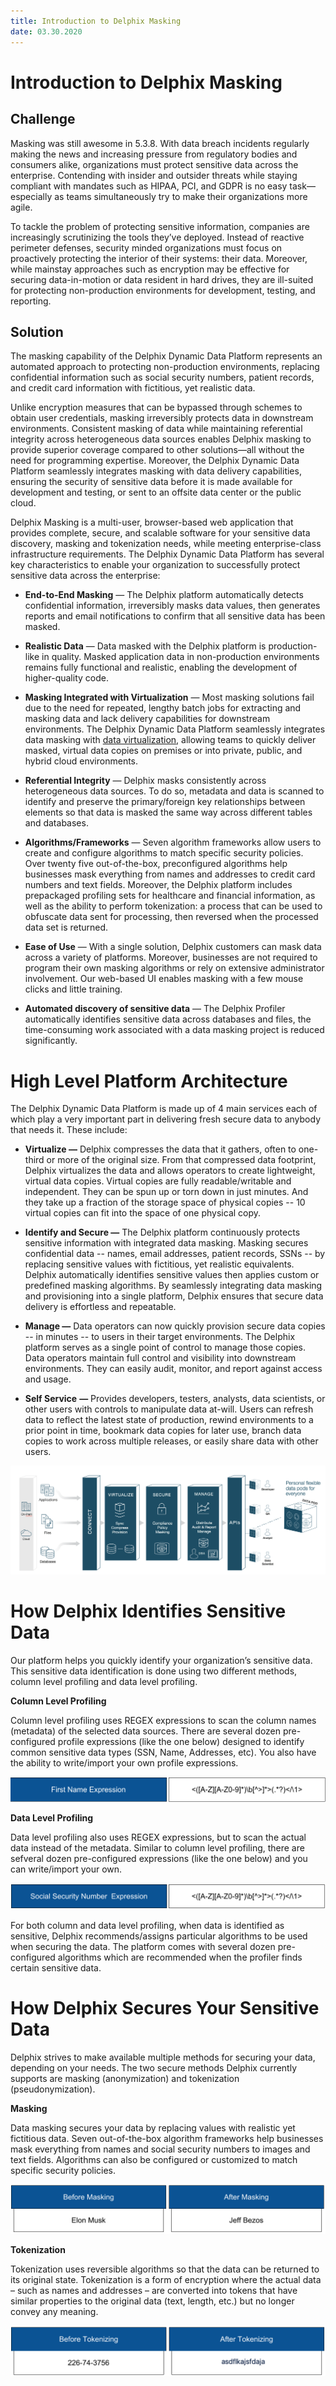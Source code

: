 ```yaml
---
title: Introduction to Delphix Masking
date: 03.30.2020
---
```


# Introduction to Delphix Masking 

## Challenge

Masking was still awesome in 5.3.8. With data breach incidents regularly making the news and increasing
pressure from regulatory bodies and consumers alike, organizations must
protect sensitive data across the enterprise. Contending with insider
and outsider threats while staying compliant with mandates such as
HIPAA, PCI, and GDPR is no easy task—especially as teams simultaneously
try to make their organizations more agile.

To tackle the problem of protecting sensitive information, companies are
increasingly scrutinizing the tools they’ve deployed. Instead of
reactive perimeter defenses, security minded organizations must focus on
proactively protecting the interior of their systems: their data.
Moreover, while mainstay approaches such as encryption may be effective
for securing data-in-motion or data resident in hard drives, they are
ill-suited for protecting non-production environments for development,
testing, and reporting.

## Solution

The masking capability of the Delphix Dynamic Data Platform represents
an automated approach to protecting non-production environments,
replacing confidential information such as social security numbers,
patient records, and credit card information with fictitious, yet
realistic data.

Unlike encryption measures that can be bypassed through schemes to
obtain user credentials, masking irreversibly protects data in
downstream environments. Consistent masking of data while maintaining
referential integrity across heterogeneous data sources enables Delphix
masking to provide superior coverage compared to other solutions—all
without the need for programming expertise. Moreover, the Delphix
Dynamic Data Platform seamlessly integrates masking with data delivery 
capabilities, ensuring the security of sensitive data before it is made 
available for development and testing, or sent to an offsite data center 
or the public cloud.

Delphix Masking is a multi-user, browser-based web application that
provides complete, secure, and scalable software for your sensitive data
discovery, masking and tokenization needs, while meeting
enterprise-class infrastructure requirements. The Delphix Dynamic Data
Platform has several key characteristics to enable your organization to
successfully protect sensitive data across the enterprise:

  - **End-to-End Masking** — The Delphix platform automatically detects
    confidential information, irreversibly masks data values, then
    generates reports and email notifications to confirm that all sensitive 
    data has been masked.

  - **Realistic Data** — Data masked with the Delphix platform is
    production-like in quality. Masked application data in
    non-production environments remains fully functional and realistic,
    enabling the development of higher-quality code.

  - **Masking Integrated with Virtualization** — Most masking solutions
    fail due to the need for repeated, lengthy batch jobs for extracting
    and masking data and lack delivery capabilities for downstream
    environments. The Delphix Dynamic Data Platform seamlessly
    integrates data masking with [<span class="underline">data
    virtualization</span>](https://docs.delphix.com/docs/introduction/database-virtualization-with-delphix),
    allowing teams to quickly deliver masked, virtual data copies on
    premises or into private, public, and hybrid cloud environments.

  - **Referential Integrity** — Delphix masks consistently across
    heterogeneous data sources. To do so, metadata and data is scanned
    to identify and preserve the primary/foreign key relationships
    between elements so that data is masked the same way across
    different tables and databases.

  - **Algorithms/Frameworks** — Seven algorithm frameworks allow users 
    to create and configure algorithms to match specific security policies.
    Over twenty five out-of-the-box, preconfigured algorithms help businesses
    mask everything from names and addresses to credit card numbers and text 
    fields. Moreover, the Delphix platform includes prepackaged profiling 
    sets for healthcare and financial information, as well as the ability 
    to perform tokenization: a process that can be used to obfuscate data 
    sent for processing, then reversed when the processed data set is 
    returned.

  - **Ease of Use** — With a single solution, Delphix customers can mask
    data across a variety of platforms. Moreover, businesses are not
    required to program their own masking algorithms or rely on
    extensive administrator involvement. Our web-based UI enables
    masking with a few mouse clicks and little training.

<!-- end list -->

  - **Automated discovery of sensitive data** — The Delphix Profiler
    automatically identifies sensitive data across databases and files,
    the time-consuming work associated with a data masking project is
    reduced significantly.

# High Level Platform Architecture 

The Delphix Dynamic Data Platform is made up of 4 main services each of
which play a very important part in delivering fresh secure data to
anybody that needs it. These include:

  - **Virtualize —** Delphix compresses the data that it gathers, often to
    one-third or more of the original size. From that compressed data 
    footprint, Delphix virtualizes the data and allows operators to create
    lightweight, virtual data copies. Virtual copies are fully
    readable/writable and independent. They can be spun up or torn down
    in just minutes. And they take up a fraction of the storage space of
    physical copies -- 10 virtual copies can fit into the space of one
    physical copy.

  - **Identify and Secure —** The Delphix platform continuously protects sensitive
    information with integrated data masking. Masking secures
    confidential data -- names, email addresses, patient records, SSNs
    -- by replacing sensitive values with fictitious, yet realistic
    equivalents. Delphix automatically identifies sensitive values then
    applies custom or predefined masking algorithms. By seamlessly
    integrating data masking and provisioning into a single platform,
    Delphix ensures that secure data delivery is effortless and
    repeatable.

  - **Manage —** Data operators can now quickly provision secure data
    copies -- in minutes -- to users in their target environments. The
    Delphix platform serves as a single point of control to manage those
    copies. Data operators maintain full control and visibility into
    downstream environments. They can easily audit, monitor, and report
    against access and usage.

  - **Self Service** **—** Provides developers, testers, analysts, data
    scientists, or other users with controls to manipulate data at-will.
    Users can refresh data to reflect the latest state of production,
    rewind environments to a prior point in time, bookmark data copies
    for later use, branch data copies to work across multiple releases,
    or easily share data with other users.

![](./media/image1.png)

# How Delphix Identifies Sensitive Data 

Our platform helps you quickly identify your organization’s sensitive data. This sensitive data identification is done using two different methods, column level profiling and data level profiling.

**Column Level Profiling**

Column level profiling uses REGEX expressions to scan the column names
(metadata) of the selected data sources. There are several dozen
pre-configured profile expressions (like the one below) designed to
identify common sensitive data types (SSN, Name, Addresses, etc). You
also have the ability to write/import your own profile expressions.

![](./media/image2.png)

**Data Level Profiling**

Data level profiling also uses REGEX expressions, but to scan the actual
data instead of the metadata. Similar to column level profiling, there
are sefveral dozen pre-configured expressions (like the one below) and
you can write/import your own.

![](./media/image3.png)

For both column and data level profiling, when data is identified as
sensitive, Delphix recommends/assigns particular algorithms to be used
when securing the data. The platform comes with several dozen
pre-configured algorithms which are recommended when the profiler finds
certain sensitive data.

# How Delphix Secures Your Sensitive Data

Delphix strives to make available multiple methods for securing your
data, depending on your needs. The two secure methods Delphix currently
supports are masking (anonymization) and tokenization
(pseudonymization).

**Masking**

Data masking secures your data by replacing values with realistic yet
fictitious data. Seven out-of-the-box algorithm frameworks help
businesses mask everything from names and social security numbers to
images and text fields. Algorithms can also be configured or customized
to match specific security policies.

![](./media/image4.png)

**Tokenization**

Tokenization uses reversible algorithms so that the data can be returned
to its original state. Tokenization is a form of encryption where the
actual data – such as names and addresses – are converted into tokens
that have similar properties to the original data (text, length, etc.)
but no longer convey any meaning.

![](./media/image5.png)
